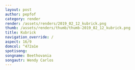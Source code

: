 ```yaml
---
layout: post
author: pepfof
category: render
render: /assets/renders/2019_02_12_kubrick.png
thumb: /assets/renders/thumb/thumb-2019_02_12_kubrick.png
title: Kubrick
navigation_override: /
aspect: 16/9
domcol: ^472a1e
spotisong: 
songname: Beethovania
songautr: Wendy Carlos
---
```


<!--USER BEGIN 1-->

<!--USER END 1-->

<!--more-->
<!--USER BEGIN 2-->
<!--USER END 2-->

